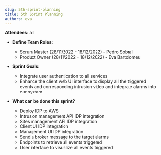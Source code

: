 ```yaml
---
slug: 5th-sprint-planning
title: 5th Sprint Planning
authors: eva
---
```


**Attendees**: all 

* **Define Team Roles**:
  * Scrum Master (28/11/2022 - 18/12/2022) - Pedro Sobral
  * Product Owner (28/11/2022 - 18/12/2022) - Eva Bartolomeu

* **Sprint Goals**:
  * Integrate user authentication to all services
  * Enhance the client web UI interface to display all the triggered events and corresponding intrusion video and integrate alarms into our system.

* **What can be done this sprint?**
    * Deploy IDP to AWS
    * Intrusion management API IDP integration
    * Sites management API IDP integration
    * Client UI IDP integration
    * Management UI IDP integration
    * Send a broker message to the target alarms
    * Endpoints to retrieve all events triggered
    * User interface to visualize all events triggered